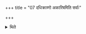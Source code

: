 +++
title = "07 दधिक्राव्णो अकारिषमिति सर्वाः"

+++

<details><summary>थिते</summary>

दधिक्राव्णो अकारिषमिति सर्वाः सुरभिमतीमृचमन्ततो जपित्वापोहिष्ठीयाभिर्मार्जयित्वा गायत्री त्रिष्टुबिति द्वाभ्यां सौवर्णीभिः सूचीभिर्महिष्यश्वस्यासिपथान्कल्ल्पयति प्राक्क्रडात् । एवमुत्तराभ्यां राजतीभिर्वावाता प्रत्यक्क्रोडात्प्राङ्नाभेः । एवमुत्तराभ्यां लौहीभिः सीसाभिर्वा परिवृक्ती शेषम् ७
</details>
